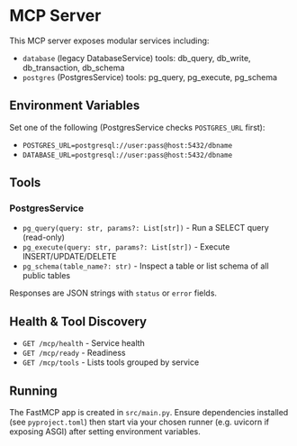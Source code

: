 # MCP Server

This MCP server exposes modular services including:

- `database` (legacy DatabaseService) tools: db_query, db_write, db_transaction, db_schema
- `postgres` (PostgresService) tools: pg_query, pg_execute, pg_schema

## Environment Variables

Set one of the following (PostgresService checks `POSTGRES_URL` first):

- `POSTGRES_URL=postgresql://user:pass@host:5432/dbname`
- `DATABASE_URL=postgresql://user:pass@host:5432/dbname`

## Tools

### PostgresService
- `pg_query(query: str, params?: List[str])` - Run a SELECT query (read-only)
- `pg_execute(query: str, params?: List[str])` - Execute INSERT/UPDATE/DELETE
- `pg_schema(table_name?: str)` - Inspect a table or list schema of all public tables

Responses are JSON strings with `status` or `error` fields.

## Health & Tool Discovery

- `GET /mcp/health` - Service health
- `GET /mcp/ready` - Readiness
- `GET /mcp/tools` - Lists tools grouped by service

## Running

The FastMCP app is created in `src/main.py`. Ensure dependencies installed (see `pyproject.toml`) then start via your chosen runner (e.g. uvicorn if exposing ASGI) after setting environment variables.
